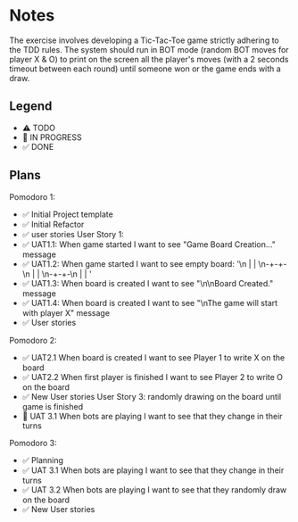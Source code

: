 # Notes

The exercise involves developing a Tic-Tac-Toe game strictly adhering to the TDD rules.
The system should run in BOT mode (random BOT moves for player X & O) to print on the screen all the player's moves (with a 2 seconds timeout between each round) until someone won or the game ends with a draw.

## Legend
- ⚠ TODO
- 🚧 IN PROGRESS
- ✅ DONE

## Plans

Pomodoro 1:
- ✅ Initial Project template
- ✅ Initial Refactor
- ✅ user stories
 User Story 1:
- ✅ UAT1.1: When game started I want to see "Game Board Creation..." message
- ✅ UAT1.2: When game started I want to see empty board: '\n | | \n-+-+-\n | | \n-+-+-\n | | '
- ✅ UAT1.3: When board is created I want to see "\n\nBoard Created." message
- ✅ UAT1.4: When board is created I want to see "\nThe game will start with player X" message
- ✅ User stories

Pomodoro 2:
- ✅ UAT2.1 When board is created I want to see Player 1 to write X on the board
- ✅ UAT2.2 When first player is finished I want to see Player 2 to write O on the board
- ✅ New User stories
User Story 3: randomly drawing on the board until game is finished
- 🚧 UAT 3.1 When bots are playing I want to see that they change in their turns

Pomodoro 3:
- ✅ Planning 
- ✅ UAT 3.1 When bots are playing I want to see that they change in their turns
- ✅ UAT 3.2 When bots are playing I want to see that they randomly draw on the board
- ✅ New User stories